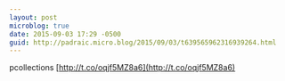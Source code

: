 ```yaml
---
layout: post
microblog: true
date: 2015-09-03 17:29 -0500
guid: http://padraic.micro.blog/2015/09/03/t639565962316939264.html
---
```

pcollections [http://t.co/oqjf5MZ8a6](http://t.co/oqjf5MZ8a6)

